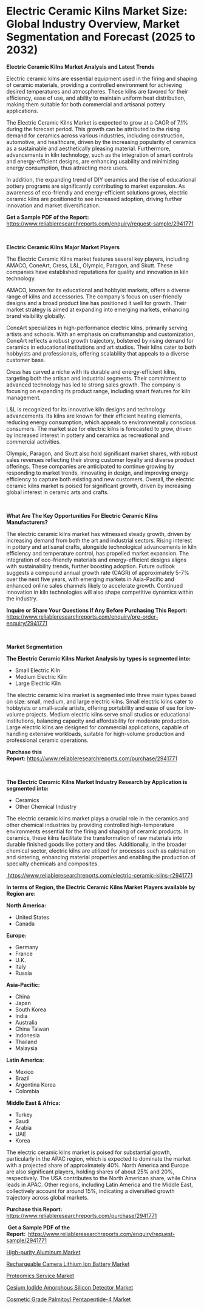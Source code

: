 <p><h1>Electric Ceramic Kilns Market Size: Global Industry Overview, Market Segmentation and Forecast (2025 to 2032)</h1></p><p><strong>Electric Ceramic Kilns Market Analysis and Latest Trends</strong></p>
<p><p>Electric ceramic kilns are essential equipment used in the firing and shaping of ceramic materials, providing a controlled environment for achieving desired temperatures and atmospheres. These kilns are favored for their efficiency, ease of use, and ability to maintain uniform heat distribution, making them suitable for both commercial and artisanal pottery applications.</p><p>The Electric Ceramic Kilns Market is expected to grow at a CAGR of 7.1% during the forecast period. This growth can be attributed to the rising demand for ceramics across various industries, including construction, automotive, and healthcare, driven by the increasing popularity of ceramics as a sustainable and aesthetically pleasing material. Furthermore, advancements in kiln technology, such as the integration of smart controls and energy-efficient designs, are enhancing usability and minimizing energy consumption, thus attracting more users. </p><p>In addition, the expanding trend of DIY ceramics and the rise of educational pottery programs are significantly contributing to market expansion. As awareness of eco-friendly and energy-efficient solutions grows, electric ceramic kilns are positioned to see increased adoption, driving further innovation and market diversification.</p></p>
<p><strong>Get a Sample PDF of the Report:&nbsp;</strong> <a href="https://www.reliableresearchreports.com/enquiry/request-sample/2941771?utm_campaign=16&utm_medium=2&utm_source=Github&utm_content=ia&utm_term=15032025&utm_id=electric-ceramic-kilns">https://www.reliableresearchreports.com/enquiry/request-sample/2941771</a></p>
<p>&nbsp;</p>
<p><strong>Electric Ceramic Kilns Major Market Players</strong></p>
<p><p>The Electric Ceramic Kilns market features several key players, including AMACO, ConeArt, Cress, L&L, Olympic, Paragon, and Skutt. These companies have established reputations for quality and innovation in kiln technology.</p><p>AMACO, known for its educational and hobbyist markets, offers a diverse range of kilns and accessories. The company's focus on user-friendly designs and a broad product line has positioned it well for growth. Their market strategy is aimed at expanding into emerging markets, enhancing brand visibility globally.</p><p>ConeArt specializes in high-performance electric kilns, primarily serving artists and schools. With an emphasis on craftsmanship and customization, ConeArt reflects a robust growth trajectory, bolstered by rising demand for ceramics in educational institutions and art studios. Their kilns cater to both hobbyists and professionals, offering scalability that appeals to a diverse customer base.</p><p>Cress has carved a niche with its durable and energy-efficient kilns, targeting both the artisan and industrial segments. Their commitment to advanced technology has led to strong sales growth. The company is focusing on expanding its product range, including smart features for kiln management.</p><p>L&L is recognized for its innovative kiln designs and technology advancements. Its kilns are known for their efficient heating elements, reducing energy consumption, which appeals to environmentally conscious consumers. The market size for electric kilns is forecasted to grow, driven by increased interest in pottery and ceramics as recreational and commercial activities.</p><p>Olympic, Paragon, and Skutt also hold significant market shares, with robust sales revenues reflecting their strong customer loyalty and diverse product offerings. These companies are anticipated to continue growing by responding to market trends, innovating in design, and improving energy efficiency to capture both existing and new customers. Overall, the electric ceramic kilns market is poised for significant growth, driven by increasing global interest in ceramic arts and crafts.</p></p>
<p>&nbsp;</p>
<p><strong>What Are The Key Opportunities For Electric Ceramic Kilns Manufacturers?</strong></p>
<p><p>The electric ceramic kilns market has witnessed steady growth, driven by increasing demand from both the art and industrial sectors. Rising interest in pottery and artisanal crafts, alongside technological advancements in kiln efficiency and temperature control, has propelled market expansion. The integration of eco-friendly materials and energy-efficient designs aligns with sustainability trends, further boosting adoption. Future outlook suggests a compound annual growth rate (CAGR) of approximately 5-7% over the next five years, with emerging markets in Asia-Pacific and enhanced online sales channels likely to accelerate growth. Continued innovation in kiln technologies will also shape competitive dynamics within the industry.</p></p>
<p><strong>Inquire or Share Your Questions If Any Before Purchasing This Report:</strong> <a href="https://www.reliableresearchreports.com/enquiry/pre-order-enquiry/2941771?utm_campaign=16&utm_medium=2&utm_source=Github&utm_content=ia&utm_term=15032025&utm_id=electric-ceramic-kilns">https://www.reliableresearchreports.com/enquiry/pre-order-enquiry/2941771</a></p>
<p>&nbsp;</p>
<p><strong>Market Segmentation</strong></p>
<p><strong>The Electric Ceramic Kilns Market Analysis by types is segmented into:</strong></p>
<p><ul><li>Small Electric Kiln</li><li>Medium Electric Kiln</li><li>Large Electric Kiln</li></ul></p>
<p><p>The electric ceramic kilns market is segmented into three main types based on size: small, medium, and large electric kilns. Small electric kilns cater to hobbyists or small-scale artists, offering portability and ease of use for low-volume projects. Medium electric kilns serve small studios or educational institutions, balancing capacity and affordability for moderate production. Large electric kilns are designed for commercial applications, capable of handling extensive workloads, suitable for high-volume production and professional ceramic operations.</p></p>
<p><strong>Purchase this Report:&nbsp;</strong><a href="https://www.reliableresearchreports.com/purchase/2941771?utm_campaign=16&utm_medium=2&utm_source=Github&utm_content=ia&utm_term=15032025&utm_id=electric-ceramic-kilns">https://www.reliableresearchreports.com/purchase/2941771</a></p>
<p>&nbsp;</p>
<p><strong>The Electric Ceramic Kilns Market Industry Research by Application is segmented into:</strong></p>
<p><ul><li>Ceramics</li><li>Other Chemical Industry</li></ul></p>
<p><p>The electric ceramic kilns market plays a crucial role in the ceramics and other chemical industries by providing controlled high-temperature environments essential for the firing and shaping of ceramic products. In ceramics, these kilns facilitate the transformation of raw materials into durable finished goods like pottery and tiles. Additionally, in the broader chemical sector, electric kilns are utilized for processes such as calcination and sintering, enhancing material properties and enabling the production of specialty chemicals and composites.</p></p>
<p><a href="https://www.reliableresearchreports.com/electric-ceramic-kilns-r2941771?utm_campaign=16&utm_medium=2&utm_source=Github&utm_content=ia&utm_term=15032025&utm_id=electric-ceramic-kilns">&nbsp;https://www.reliableresearchreports.com/electric-ceramic-kilns-r2941771</a></p>
<p><strong>In terms of Region, the Electric Ceramic Kilns Market Players available by Region are:</strong></p>
<p>
    <p> <strong> North America: </strong>
        <ul>
            <li>United States</li>
            <li>Canada</li>
        </ul>
        </p> 
    <p> <strong> Europe: </strong>
        <ul>
            <li>Germany</li>
            <li>France</li>
            <li>U.K.</li>
            <li>Italy</li>
            <li>Russia</li>
        </ul>
        </p> 
    <p> <strong> Asia-Pacific: </strong>
        <ul>
            <li>China</li>
            <li>Japan</li>
            <li>South Korea</li>
            <li>India</li>
            <li>Australia</li>
            <li>China Taiwan</li>
            <li>Indonesia</li>
            <li>Thailand</li>
            <li>Malaysia</li>
        </ul>
        </p> 
    <p> <strong> Latin America: </strong>
        <ul>
            <li>Mexico</li>
            <li>Brazil</li>
            <li>Argentina Korea</li>
            <li>Colombia</li>
        </ul>
        </p> 
    <p> <strong> Middle East & Africa: </strong>
        <ul>
            <li>Turkey</li>
            <li>Saudi</li>
            <li>Arabia</li>
            <li>UAE</li>
            <li>Korea</li>
        </ul>
    </p>
    </p>
<p><p>The electric ceramic kilns market is poised for substantial growth, particularly in the APAC region, which is expected to dominate the market with a projected share of approximately 40%. North America and Europe are also significant players, holding shares of about 25% and 20%, respectively. The USA contributes to the North American share, while China leads in APAC. Other regions, including Latin America and the Middle East, collectively account for around 15%, indicating a diversified growth trajectory across global markets.</p></p>
<p><strong>Purchase this Report: </strong><a href="https://www.reliableresearchreports.com/purchase/2941771?utm_campaign=16&utm_medium=2&utm_source=Github&utm_content=ia&utm_term=15032025&utm_id=electric-ceramic-kilns">https://www.reliableresearchreports.com/purchase/2941771</a></p>
<p>&nbsp;<strong>Get a Sample PDF of the Report:&nbsp;&nbsp;</strong><a href="https://www.reliableresearchreports.com/enquiry/request-sample/2941771?utm_campaign=16&utm_medium=2&utm_source=Github&utm_content=ia&utm_term=15032025&utm_id=electric-ceramic-kilns">https://www.reliableresearchreports.com/enquiry/request-sample/2941771</a></p>
<p><strong></strong></p>
<p><p><a href="https://github.com/lelkohydesyj/Market-Research-Report-List-1/blob/main/high-purity-aluminum-market.md?utm_campaign=16&utm_medium=2&utm_source=Github&utm_content=ia&utm_term=15032025&utm_id=electric-ceramic-kilns">High-purity Aluminum Market</a></p><p><a href="https://github.com/thanenegenqa/Market-Research-Report-List-1/blob/main/rechargeable-camera-lithium-ion-battery-market.md?utm_campaign=16&utm_medium=2&utm_source=Github&utm_content=ia&utm_term=15032025&utm_id=electric-ceramic-kilns">Rechargeable Camera Lithium Ion Battery Market</a></p><p><a href="https://github.com/jenevycachat/Market-Research-Report-List-1/blob/main/proteomics-service-market.md?utm_campaign=16&utm_medium=2&utm_source=Github&utm_content=ia&utm_term=15032025&utm_id=electric-ceramic-kilns">Proteomics Service Market</a></p><p><a href="https://github.com/cezilfinerv9/Market-Research-Report-List-1/blob/main/cesium-iodide-amorphous-silicon-detector-market.md?utm_campaign=16&utm_medium=2&utm_source=Github&utm_content=ia&utm_term=15032025&utm_id=electric-ceramic-kilns">Cesium Iodide Amorphous Silicon Detector Market</a></p><p><a href="https://github.com/cachaskluwe/Market-Research-Report-List-1/blob/main/cosmetic-grade-palmitoyl-pentapeptide-4-market.md?utm_campaign=16&utm_medium=2&utm_source=Github&utm_content=ia&utm_term=15032025&utm_id=electric-ceramic-kilns">Cosmetic Grade Palmitoyl Pentapeptide-4 Market</a></p></p>